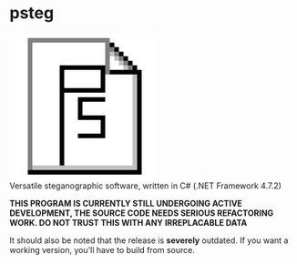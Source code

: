 # psteg
![psteg logo](/psteg-logo.png?raw=true)<br>
Versatile steganographic software, written in C# (.NET Framework 4.7.2)

**THIS PROGRAM IS CURRENTLY STILL UNDERGOING ACTIVE DEVELOPMENT, THE SOURCE CODE NEEDS SERIOUS REFACTORING WORK. DO NOT TRUST THIS WITH ANY IRREPLACABLE DATA**

It should also be noted that the release is **severely** outdated. If you want a working version, you'll have to build from source.
